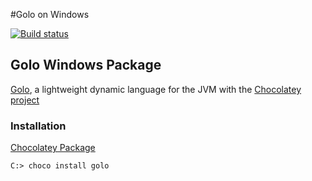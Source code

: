 #Golo on Windows

[![Build status](https://ci.appveyor.com/api/projects/status/p03pnquew3os856n?svg=true)](https://ci.appveyor.com/project/rlespinasse/chocolatey-golo)

## Golo Windows Package

[Golo](https://github.com/eclipse/golo-lang), a lightweight dynamic language for the JVM with the [Chocolatey project](https://chocolatey.org/)

### Installation

[Chocolatey Package](https://chocolatey.org/packages/golo)
```shell
C:> choco install golo
```
